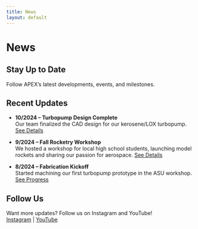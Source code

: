 ```yaml
---
title: News
layout: default
---
```


# News

## Stay Up to Date
Follow APEX’s latest developments, events, and milestones.

## Recent Updates
- **10/2024 – Turbopump Design Complete**  
  Our team finalized the CAD design for our kerosene/LOX turbopump. [See Details](/news/2024-10-turbopump-design-complete)  

- **9/2024 – Fall Rocketry Workshop**  
  We hosted a workshop for local high school students, launching model rockets and sharing our passion for aerospace. [See Details](/news/2024-09-fall-rocketry-workshop)  

- **8/2024 – Fabrication Kickoff**  
  Started machining our first turbopump prototype in the ASU workshop. [See Progress](https://drive.google.com/drive/folders/1Qot3TIHA5Sl9eKAF12tNG0T26PCW-pBK?usp=drive_link)

## Follow Us
Want more updates? Follow us on Instagram and YouTube!  
[Instagram](https://www.instagram.com/apexatasu/) | [YouTube](https://www.youtube.com/@APEX-at-ASU)
